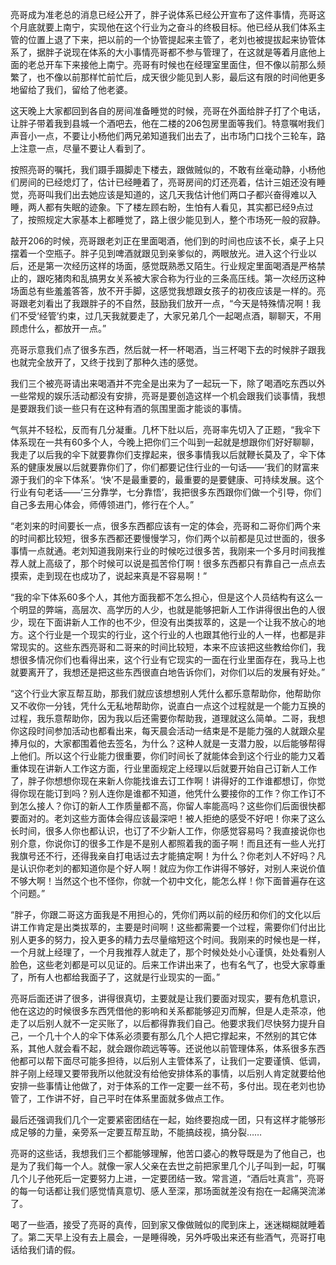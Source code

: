亮哥成为准老总的消息已经公开了，胖子说体系已经公开宣布了这件事情，亮哥这个月底就要上南宁，实现他在这个行业为之奋斗的终极目标。他已经从我们体系主管的位置上退了下来，把以前的一个协管提起来主管了，老刘也被提拔起来协管体系了，据胖子说现在体系的大小事情亮哥都不参与管理了，在这就是等着月底他上面的老总开车下来接他上南宁。亮哥有时候也在经理室里面住，但不像以前那么频繁了，也不像以前那样忙前忙后，成天很少能见到人影，最后这有限的时间他更多地留给了我们，留给了他老婆。

这天晚上大家都回到各自的房间准备睡觉的时候，亮哥在外面给胖子打了个电话，让胖子带着我到县城一个酒吧去，他在二楼的206包房里面等我们。特意嘱咐我们声音小一点，不要让小杨他们两兄弟知道我们出去了，出市场门口找个三轮车，路上注意一点，尽量不要让人看到了。

按照亮哥的嘱托，我们蹑手蹑脚走下楼去，跟做贼似的，不敢有丝毫动静，小杨他们房间的已经熄灯了，估计已经睡着了，亮哥房间的灯还亮着，估计三姐还没有睡觉，亮哥叫我们出去她应该是知道的，这几天我估计他们两口子都兴奋得难以入睡，两人都有失眠的迹象。下了楼左顾右盼，生怕有人看见，其实都已经9点过了，按照规定大家基本上都睡觉了，路上很少能见到人，整个市场死一般的寂静。

敲开206的时候，亮哥跟老刘正在里面喝酒，他们到的时间也应该不长，桌子上只摆着一个空瓶子。胖子见到啤酒就跟见到亲爹似的，两眼放光。进入这个行业以后，还是第一次经历这样的场面，感觉既熟悉又陌生。行业规定里面喝酒是严格禁止的，跟吃猪肉和乱搞男女关系被大家合称为行业的三条高压线。第一次经历这种场面总有些羞羞答答，放不开手脚，这感觉我想跟女孩子的初夜应该是一样的。亮哥跟老刘看出了我跟胖子的不自然，鼓励我们放开一点，“今天是特殊情况啊！我们不受‘经管’约束，过几天我就要走了，大家兄弟几个一起喝点酒，聊聊天，不用顾虑什么，都放开一点。”

亮哥示意我们点了很多东西，然后就一杯一杯喝酒，当三杯喝下去的时候胖子跟我也就完全放开了，又终于找到了那种久违的感觉。

我们三个被亮哥请出来喝酒并不完全是出来为了一起玩一下，除了喝酒吃东西以外一些常规的娱乐活动都没有安排，亮哥是要创造这样一个机会跟我们谈事情，我想是要跟我们谈一些只有在这种有酒的氛围里面才能谈的事情。

气氛并不轻松，反而有几分凝重。几杯下肚以后，亮哥率先切入了正题，“我伞下体系现在一共有60多个人，今晚上把你们三个叫到一起就是想跟你们好好聊聊，我走了以后我的伞下就要靠你们支撑起来，很多事情我以后就鞭长莫及了，伞下体系的健康发展以后就要靠你们了，你们都要记住行业的一句话——‘我们的财富来源于我们的伞下体系’。‘快’不是最重要的，最重要的是要健康、可持续发展。这个行业有句老话——‘三分靠学，七分靠悟’，我把很多东西跟你们做一个引导，你们自己多去用心体会，师傅领进门，修行在个人。”

“老刘来的时间要长一点，很多东西都应该有一定的体会，亮哥和二哥你们两个来的时间都比较短，很多东西都还要慢慢学习，你们两个以前都是见过世面的，很多事情一点就通。老刘知道我刚来行业的时候吃过很多苦，我刚来一个多月时间我推荐人就上高级了，那个时候可以说是孤苦伶仃啊！很多东西都只有靠自己一点点去摸索，走到现在也成功了，说起来真是不容易啊！”

“我的伞下体系60多个人，其他方面我都不怎么担心，但是这个人员结构有这么一个明显的弊端，高层次、高学历的人少，也就是能够把新人工作讲得很出色的人很少，现在下面讲新人工作的也不少，但没有出类拔萃的，这是一个让我不放心的地方。这个行业是一个现实的行业，这个行业的人也跟其他行业的人一样，也都是非常现实的。这些东西亮哥和二哥来的时间比较短，本来不应该把这些教给你们，我想很多情况你们也看得出来，这个行业有它现实的一面在行业里面存在，我马上也就要离开了，我想还是把这些东西很直白地告诉你们，对你们以后的发展有好处。”

“这个行业大家互帮互助，那我们就应该想想别人凭什么都乐意帮助你，他帮助你又不收你一分钱，凭什么无私地帮助你，说直白一点这个过程就是一个能力互换的过程，我乐意帮助你，因为我以后还需要你帮助我，道理就这么简单。二哥，我想你这段时间参加活动也都看出来，每天晨会活动一结束是不是能力强的人就跟众星捧月似的，大家都围着他去签名，为什么？这种人就是一支潜力股，以后能够帮得上他们。所以这个行业能力很重要，你们时间长了就能体会到这个行业的能力又着重体现在讲新人工作这方面，行业里面规定上经理以后就要开始自己订新人工作了，胖子你想想你现在来新人你能找谁去订工作啊！讲得好的工作谁都想订，你觉得你现在能订到吗？别人连你是谁都不知道，他凭什么要接你的工作？你工作订不到怎么接人？你订的新人工作质量都不高，你留人率能高吗？这些你们后面很快都要面对的。老刘这些方面体会得应该最深吧！被人拒绝的感受不好吧！你来了这么长时间，很多人你也都认识，也订了不少新人工作，你感觉容易吗？我直接说你也别介意，你说你订的很多工作是不是别人都照着我的面子啊！而且还有一些人光打我旗号还不行，还得我亲自打电话过去才能搞定啊！为什么？你老刘人不好吗？凡是认识你老刘的都知道你是个好人啊！就应为你工作讲得不够好，对别人来说价值不够大啊！当然这个也不怪你，你就一个初中文化，能怎么样！你下面普遍存在这个问题。”

“胖子，你跟二哥这方面我是不用担心的，凭你们两以前的经历和你们的文化以后讲工作肯定是出类拔萃的，主要是时间啊！这些都需要一个过程，需要你们付出比别人更多的努力，投入更多的精力去尽量缩短这个时间。我刚来的时候也是一样，一个月就上经理了，一个月我推荐人就走了，那个时候处处小心谨慎，处处看别人脸色，这些老刘都是可以见证的。后来工作讲出来了，也有名气了，也受大家尊重了，所有人也都给我面子了，这就是行业现实的一面。”

亮哥后面还讲了很多，讲得很真切，主要就是让我们要面对现实，要有危机意识，他在这边的时候很多东西凭借他的影响和关系都能够迎刃而解，但是人走茶凉，他走了以后别人就不一定买账了，以后都得靠我们自己。他要求我们尽快努力提升自己，一个几十个人的伞下体系必须要有那么几个人把它撑起来，不然别的其它体系，其他人就会看不起，就会跟你疏远等等。还说他以前管理体系，体系很多东西他都可以帮下面尽可能多担待，以后别人主管体系了，让我们一定要谨慎、低调，胖子刚上经理又要带我所以他就没有给他安排体系的事情，以后别人肯定就要给他安排一些事情让他做了，对于体系的工作一定要一丝不苟，多付出。现在老刘也协管了，工作讲不好，自己平时在体系里面就多做点工作。

最后还强调我们几个一定要紧密团结在一起，始终要抱成一团，只有这样才能够形成足够的力量，亲旁系一定要互帮互助，不能搞歧视，搞分裂……

亮哥的这些话，我想我们三个都能够理解，他苦口婆心的教导既是为了他自己，也是为了我们每一个人。就像一家人父亲在去世之前把家里几个儿子叫到一起，叮嘱几个儿子他死后一定要努力上进，一定要团结一致。常言道，“酒后吐真言”，亮哥的每一句话都让我们感觉情真意切、感人至深，那场面就差没有抱在一起痛哭流涕了。

喝了一些酒，接受了亮哥的真传，回到家又像做贼似的爬到床上，迷迷糊糊就睡着了。第二天早上没有去上晨会，一是睡得晚，另外呼吸出来还有些酒气，亮哥打电话给我们请的假。
